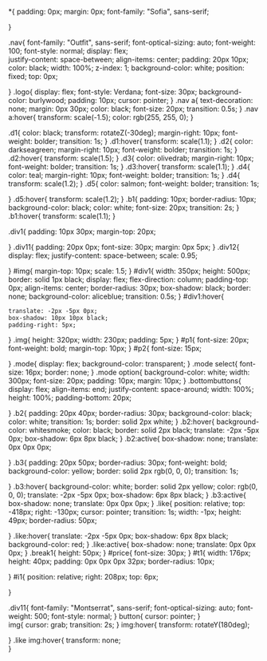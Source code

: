 
*{
    padding: 0px;
    margin: 0px;
    font-family:  "Sofia", sans-serif;
    
}



.nav{
    font-family: "Outfit", sans-serif;
    font-optical-sizing: auto;
    font-weight: 100;
    font-style: normal;
    display: flex;    
    justify-content: space-between;
    align-items: center;
    padding: 20px 10px;
    color: black;
    width: 100%;
    z-index: 1;
    background-color: white;
    position: fixed;
    top: 0px;
    
}
.logo{
    display: flex;
    font-style: Verdana;
    font-size: 30px;
    background-color: burlywood;
    padding: 10px;
    cursor: pointer;
}
.nav a{
    text-decoration: none;
    margin: 0px 30px;
    color: black;
    font-size: 20px;
    transition: 0.5s;
}
.nav a:hover{
    transform: scale(-1.5);
    color: rgb(255, 255, 0);
}

.d1{
    color: black;
    transform: rotateZ(-30deg);
    margin-right: 10px;
    font-weight: bolder;
    transition: 1s;
}
.d1:hover{
    transform: scale(1.1);
}
.d2{
    color: darkseagreen;
    margin-right: 10px;
    font-weight: bolder;
    transition: 1s;
}
.d2:hover{
    transform: scale(1.5);
}
.d3{
    color: olivedrab;
    margin-right: 10px;
    font-weight: bolder;
    transition: 1s;
}
.d3:hover{
    transform: scale(1.1);
}
.d4{
    color: teal;
    margin-right: 10px;
    font-weight: bolder;
    transition: 1s;
}
.d4{
    transform: scale(1.2);
}
.d5{
    color: salmon;
    font-weight: bolder;
    transition: 1s;
    
}
.d5:hover{
    transform: scale(1.2);
}
.b1{
    padding: 10px;
    border-radius: 10px;
    background-color: black;
    color: white;
    font-size: 20px;
    transition: 2s;
}
.b1:hover{
    transform: scale(1.1);
}

.div1{
    padding: 10px 30px;
    margin-top: 20px;
    
}
.div11{
    padding: 20px 0px;
    font-size: 30px;
    margin: 0px 5px;
}
.div12{
    display: flex;
    justify-content: space-between;
    scale: 0.95;
    

}
#img{
    margin-top: 10px;
    scale: 1.5;
}
#div1{
    width: 350px;
    height: 500px;
    border: solid 1px black;
    display: flex; 
    flex-direction: column; 
    padding-top: 0px;
    align-items: center;
    border-radius: 30px;
    box-shadow: black;
    border: none;
    background-color: aliceblue;
    transition: 0.5s;
}
#div1:hover{
    
    translate: -2px -5px 0px;
    box-shadow: 10px 10px black;
    padding-right: 5px;
}
.img{
    height: 320px;
    width: 230px;
    padding: 5px;
}
#p1{
    font-size: 20px;
    font-weight: bold;
    margin-top: 10px;
}
#p2{
    font-size: 15px;
    
}
 .mode{
    display: flex;
    background-color: transparent;
 }
 .mode select{
    font-size: 16px;
    border: none;
 }
 .mode option{
    background-color: white;
    width: 300px;
    font-size: 20px;
    padding: 10px;
    margin: 10px;
 }
 .bottombuttons{
    display: flex;
    align-items: end;
    justify-content: space-around;
    width: 100%;
    height: 100%;
    padding-bottom: 20px;
   
 }
 .b2{
    padding: 20px 40px;
    border-radius: 30px;
    background-color: black;
    color: white;
    transition: 1s;
    border: solid 2px white;
 }
 .b2:hover{
    background-color: whitesmoke;
    color: black;
    border: solid 2px black;
    translate: -2px -5px 0px;
    box-shadow: 6px 8px black;
 }
 .b2:active{
    box-shadow: none;
    translate: 0px 0px 0px;
    
 }
 .b3{
    padding: 20px 50px;
    border-radius: 30px;
    font-weight: bold;
    background-color: yellow;
    border: solid 2px rgb(0, 0, 0);
    transition: 1s;
  
 }
 .b3:hover{
    background-color: white;
    border: solid 2px yellow;
    color: rgb(0, 0, 0);
    translate: -2px -5px 0px;
    box-shadow: 6px 8px black;
 }
 .b3:active{
    box-shadow: none;
    translate: 0px 0px 0px;
 }
 .like{
    position: relative;
    top: -418px;
    right: -130px;
    cursor: pointer;
    transition: 1s;
    width: -1px;
    height: 49px;
    border-radius: 50px;
    
 }
 .like:hover{
    translate: -2px -5px 0px;
    box-shadow: 6px 8px black;
    background-color: red;
 }
 .like:active{
    box-shadow: none;
    translate: 0px 0px 0px;
 }
 .break1{
    height: 50px;
 }
 #price{
    font-size: 30px;
 }
 #t1{
    width: 176px;
    height: 40px;
    padding: 0px 0px 0px 32px;
    border-radius: 10px;

 }
 #i1{
    position: relative;
    right: 208px;
    top: 6px;

 }


.div11{
  font-family: "Montserrat", sans-serif;
  font-optical-sizing: auto;
  font-weight: 500;
  font-style: normal;
}
button{
    cursor: pointer;
}  
img{
    cursor: grab;
    transition: 2s;
}
img:hover{
    transform: rotateY(180deg);

}
.like img:hover{
    transform: none;    
}

